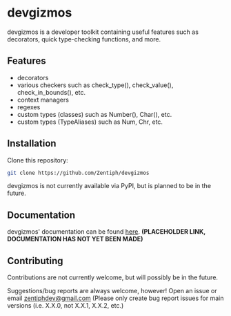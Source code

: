 devgizmos
=========
devgizmos is a developer toolkit containing useful features such as decorators, quick type-checking functions, and more.

Features
--------
- decorators
- various checkers such as check_type(), check_value(), check_in_bounds(), etc.
- context managers
- regexes
- custom types (classes) such as Number(), Char(), etc.
- custom types (TypeAliases) such as Num, Chr, etc.

Installation
------------
Clone this repository:
```bash
git clone https://github.com/Zentiph/devgizmos
```
devgizmos is not currently available via PyPI, but is planned to be in the future.

Documentation
-------------
devgizmos' documentation can be found [here]().
**(PLACEHOLDER LINK, DOCUMENTATION HAS NOT YET BEEN MADE)**

Contributing
------------
Contributions are not currently welcome, but will possibly be in the future.

Suggestions/bug reports are always welcome, however! Open an issue or email zentiphdev@gmail.com
(Please only create bug report issues for main versions (i.e. X.X.0, not X.X.1, X.X.2, etc.)
